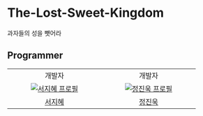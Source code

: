 # The-Lost-Sweet-Kingdom
과자들의 성을 뺏어라

## Programmer

<table>
      <tr>
    <td align="center">
        개발자
      </a>
    </td>
    <td align="center">
        개발자
      </a>
    </td>
  </tr>
  <tr>
    <td align="center" width="200px">
      <a href="https://github.com/doro1129" target="_blank">
        <img src="https://avatars.githubusercontent.com/u/50572094?v=4" alt="서지혜 프로필" />
      </a>
    </td>
    <td align="center" width="200px">
      <a href="https://github.com/Jinwook700" target="_blank">
        <img src="https://avatars.githubusercontent.com/u/127014921?v=4" alt="정진욱 프로필" />
      </a>
    </td>
  </tr>
  <tr>
    <td align="center">
      <a href="https://github.com/doro1129" target="_blank">
        서지혜
      </a>
    </td>
    <td align="center">
      <a href="https://github.com/Jinwook700" target="_blank">
        정진욱
      </a>
    </td>
  </tr>
</table>
